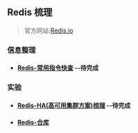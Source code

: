 ## Redis 梳理

> 官方网站:[Redis.io](http://redis.io/)


### 信息整理
- #### [Redis-常用指令快查](redis-comands)  --待完成


### 实验

- #### [Redis-HA(高可用集群方案)梳理](redis-ha) --待完成

- #### [Redis-合库](https://github.com/konling/redis-learn/blob/master/redis-merge.md)

